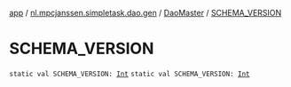 [app](../../index.md) / [nl.mpcjanssen.simpletask.dao.gen](../index.md) / [DaoMaster](index.md) / [SCHEMA_VERSION](.)

# SCHEMA_VERSION

`static val SCHEMA_VERSION: `[`Int`](https://kotlinlang.org/api/latest/jvm/stdlib/kotlin/-int/index.html)
`static val SCHEMA_VERSION: `[`Int`](https://kotlinlang.org/api/latest/jvm/stdlib/kotlin/-int/index.html)